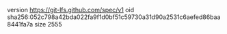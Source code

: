 version https://git-lfs.github.com/spec/v1
oid sha256:052c798a42bda022fa9f1d0bf51c59730a31d90a2531c6aefed86baa8441fa7a
size 2555
